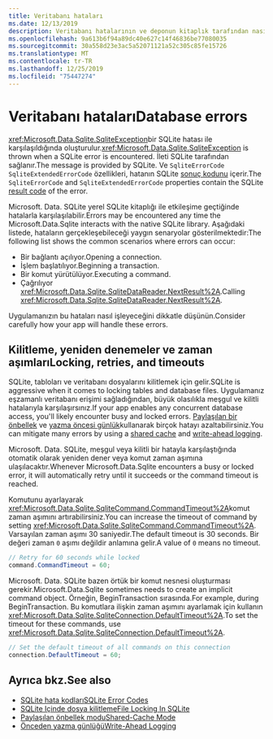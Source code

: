 ```yaml
---
title: Veritabanı hataları
ms.date: 12/13/2019
description: Veritabanı hatalarının ve deponun kitaplık tarafından nasıl işlendiğini açıklar.
ms.openlocfilehash: 9a613b6f94a89dc40e627c14f46836be77080035
ms.sourcegitcommit: 30a558d23e3ac5a52071121a52c305c85fe15726
ms.translationtype: MT
ms.contentlocale: tr-TR
ms.lasthandoff: 12/25/2019
ms.locfileid: "75447274"
---
```

# <a name="database-errors"></a><span data-ttu-id="87f46-103">Veritabanı hataları</span><span class="sxs-lookup"><span data-stu-id="87f46-103">Database errors</span></span>

<span data-ttu-id="87f46-104"><xref:Microsoft.Data.Sqlite.SqliteException>bir SQLite hatası ile karşılaşıldığında oluşturulur.</span><span class="sxs-lookup"><span data-stu-id="87f46-104"><xref:Microsoft.Data.Sqlite.SqliteException> is thrown when a SQLite error is encountered.</span></span> <span data-ttu-id="87f46-105">İleti SQLite tarafından sağlanır.</span><span class="sxs-lookup"><span data-stu-id="87f46-105">The message is provided by SQLite.</span></span> <span data-ttu-id="87f46-106">Ve `SqliteErrorCode` `SqliteExtendedErrorCode` özellikleri, hatanın SQLite [sonuç kodunu](https://www.sqlite.org/rescode.html) içerir.</span><span class="sxs-lookup"><span data-stu-id="87f46-106">The `SqliteErrorCode` and `SqliteExtendedErrorCode` properties contain the SQLite [result code](https://www.sqlite.org/rescode.html) of the error.</span></span>

<span data-ttu-id="87f46-107">Microsoft. Data. SQLite yerel SQLite kitaplığı ile etkileşime geçtiğinde hatalarla karşılaşılabilir.</span><span class="sxs-lookup"><span data-stu-id="87f46-107">Errors may be encountered any time the Microsoft.Data.Sqlite interacts with the native SQLite library.</span></span> <span data-ttu-id="87f46-108">Aşağıdaki listede, hataların gerçekleşebileceği yaygın senaryolar gösterilmektedir:</span><span class="sxs-lookup"><span data-stu-id="87f46-108">The following list shows the common scenarios where errors can occur:</span></span>

* <span data-ttu-id="87f46-109">Bir bağlantı açılıyor.</span><span class="sxs-lookup"><span data-stu-id="87f46-109">Opening a connection.</span></span>
* <span data-ttu-id="87f46-110">İşlem başlatılıyor.</span><span class="sxs-lookup"><span data-stu-id="87f46-110">Beginning a transaction.</span></span>
* <span data-ttu-id="87f46-111">Bir komut yürütülüyor.</span><span class="sxs-lookup"><span data-stu-id="87f46-111">Executing a command.</span></span>
* <span data-ttu-id="87f46-112">Çağrılıyor <xref:Microsoft.Data.Sqlite.SqliteDataReader.NextResult%2A>.</span><span class="sxs-lookup"><span data-stu-id="87f46-112">Calling <xref:Microsoft.Data.Sqlite.SqliteDataReader.NextResult%2A>.</span></span>

<span data-ttu-id="87f46-113">Uygulamanızın bu hataları nasıl işleyeceğini dikkatle düşünün.</span><span class="sxs-lookup"><span data-stu-id="87f46-113">Consider carefully how your app will handle these errors.</span></span>

## <a name="locking-retries-and-timeouts"></a><span data-ttu-id="87f46-114">Kilitleme, yeniden denemeler ve zaman aşımları</span><span class="sxs-lookup"><span data-stu-id="87f46-114">Locking, retries, and timeouts</span></span>

<span data-ttu-id="87f46-115">SQLite, tabloları ve veritabanı dosyalarını kilitlemek için gelir.</span><span class="sxs-lookup"><span data-stu-id="87f46-115">SQLite is aggressive when it comes to locking tables and database files.</span></span> <span data-ttu-id="87f46-116">Uygulamanız eşzamanlı veritabanı erişimi sağladığından, büyük olasılıkla meşgul ve kilitli hatalarıyla karşılaşırsınız.</span><span class="sxs-lookup"><span data-stu-id="87f46-116">If your app enables any concurrent database access, you'll likely encounter busy and locked errors.</span></span> <span data-ttu-id="87f46-117">[Paylaşılan bir önbellek](connection-strings.md#cache) ve [yazma öncesi günlük](async.md)kullanarak birçok hatayı azaltabilirsiniz.</span><span class="sxs-lookup"><span data-stu-id="87f46-117">You can mitigate many errors by using a [shared cache](connection-strings.md#cache) and [write-ahead logging](async.md).</span></span>

<span data-ttu-id="87f46-118">Microsoft. Data. SQLite, meşgul veya kilitli bir hatayla karşılaştığında otomatik olarak yeniden dener veya komut zaman aşımına ulaşılacaktır.</span><span class="sxs-lookup"><span data-stu-id="87f46-118">Whenever Microsoft.Data.Sqlite encounters a busy or locked error, it will automatically retry until it succeeds or the command timeout is reached.</span></span>

<span data-ttu-id="87f46-119">Komutunu ayarlayarak <xref:Microsoft.Data.Sqlite.SqliteCommand.CommandTimeout%2A>komut zaman aşımını artırabilirsiniz.</span><span class="sxs-lookup"><span data-stu-id="87f46-119">You can increase the timeout of command by setting <xref:Microsoft.Data.Sqlite.SqliteCommand.CommandTimeout%2A>.</span></span> <span data-ttu-id="87f46-120">Varsayılan zaman aşımı 30 saniyedir.</span><span class="sxs-lookup"><span data-stu-id="87f46-120">The default timeout is 30 seconds.</span></span> <span data-ttu-id="87f46-121">Bir değeri zaman `0` aşımı değildir anlamına gelir.</span><span class="sxs-lookup"><span data-stu-id="87f46-121">A value of `0` means no timeout.</span></span>

```csharp
// Retry for 60 seconds while locked
command.CommandTimeout = 60;
```

<span data-ttu-id="87f46-122">Microsoft. Data. SQLite bazen örtük bir komut nesnesi oluşturması gerekir.</span><span class="sxs-lookup"><span data-stu-id="87f46-122">Microsoft.Data.Sqlite sometimes needs to create an implicit command object.</span></span> <span data-ttu-id="87f46-123">Örneğin, BeginTransaction sırasında.</span><span class="sxs-lookup"><span data-stu-id="87f46-123">For example, during BeginTransaction.</span></span> <span data-ttu-id="87f46-124">Bu komutlara ilişkin zaman aşımını ayarlamak için kullanın <xref:Microsoft.Data.Sqlite.SqliteConnection.DefaultTimeout%2A>.</span><span class="sxs-lookup"><span data-stu-id="87f46-124">To set the timeout for these commands, use <xref:Microsoft.Data.Sqlite.SqliteConnection.DefaultTimeout%2A>.</span></span>

```csharp
// Set the default timeout of all commands on this connection
connection.DefaultTimeout = 60;
```

## <a name="see-also"></a><span data-ttu-id="87f46-125">Ayrıca bkz.</span><span class="sxs-lookup"><span data-stu-id="87f46-125">See also</span></span>

* [<span data-ttu-id="87f46-126">SQLite hata kodları</span><span class="sxs-lookup"><span data-stu-id="87f46-126">SQLite Error Codes</span></span>](https://www.sqlite.org/rescode.html)
* [<span data-ttu-id="87f46-127">SQLite Içinde dosya kilitleme</span><span class="sxs-lookup"><span data-stu-id="87f46-127">File Locking In SQLite</span></span>](https://www.sqlite.org/lockingv3.html)
* [<span data-ttu-id="87f46-128">Paylaşılan önbellek modu</span><span class="sxs-lookup"><span data-stu-id="87f46-128">Shared-Cache Mode</span></span>](https://www.sqlite.org/sharedcache.html)
* [<span data-ttu-id="87f46-129">Önceden yazma günlüğü</span><span class="sxs-lookup"><span data-stu-id="87f46-129">Write-Ahead Logging</span></span>](https://www.sqlite.org/wal.html)
